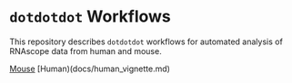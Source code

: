 # `dotdotdot` Workflows 

This repository describes  `dotdotdot` workflows for automated analysis of RNAscope data from human and mouse.

[Mouse](docs/mouse_vignette.md)
[Human)(docs/human_vignette.md)
